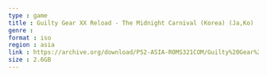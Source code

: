 ```yaml
---
type : game
title : Guilty Gear XX Reload - The Midnight Carnival (Korea) (Ja,Ko)
genre : 
format : iso
region : asia
link : https://archive.org/download/PS2-ASIA-ROMS321COM/Guilty%20Gear%20XX%20Reload%20-%20The%20Midnight%20Carnival%20%28Korea%29%20%28Ja%2CKo%29.7z
size : 2.6GB
---
```

